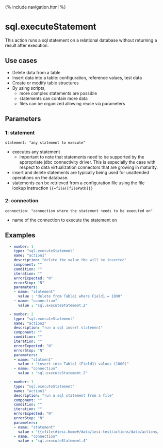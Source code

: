 {% include navigation.html %}

# sql.executeStatement

This action runs a sql statement on a relational database without returning a result after execution. 

## Use cases

* Delete data from a table
* Insert data into a table: configuration, reference values, test data
* Create or modify table structures
* By using scripts,
  * more complex statements are possible
  * statements can contain more data
  * files can be organized allowing reuse via parameters

## Parameters

### 1: statement

`statement: "any statement to execute"`
* executes any statement
  * important to note that statements need to be supported by the appropriate jdbc connectivity driver. 
  This is especially the case with respect to data virtualization connectors that are growing in maturity.
* insert and delete statements are typically being used for unattended operations on the database.
* statements can be retrieved from a configuration file using the file lookup instruction `{{=file([filePath]}}`

### 2: connection

`connection: "connection where the statement needs to be executed on"`
* name of the connection to execute the statement on

## Examples

```yaml
  - number: 1
    type: "sql.executeStatement"
    name: "action1"
    description: "delete the value the will be inserted"
    component: ""
    condition: ""
    iteration: ""
    errorExpected: "N"
    errorStop: "N"
    parameters:
    - name: "statement"
      value : "delete from Table1 where Field1 = 1000"
    - name: "connection"
      value : "sql.executeStatement.2"
```

```yaml
  - number: 2
    type: "sql.executeStatement"
    name: "action2"
    description: "run a sql insert statement"
    component: ""
    condition: ""
    iteration: ""
    errorExpected: "N"
    errorStop: "N"
    parameters:
    - name: "statment"
      value : "insert into Table1 (Field1) values (1000)"
    - name: "connection"
      value : "sql.executeStatement.2"
```

```yaml
  - number: 1
    type: "sql.executeStatement"
    name: "action1"
    description: "run a sql statement from a file"
    component: ""
    condition: ""
    iteration: ""
    errorExpected: "N"
    errorStop: "N"
    parameters:
    - name: "statement"
      value : "{{=file(#iesi.home#/data/iesi-test/actions/data/actions/sql.executeStatement.4.1.sql)}}"
    - name: "connection"
      value : "sql.executeStatement.4"
```
